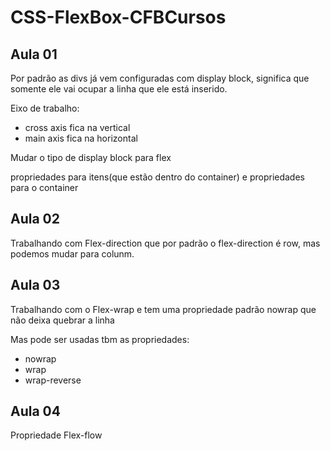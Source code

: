 # CSS-FlexBox-CFBCursos

## Aula 01

Por padrão as divs já vem configuradas com display block, significa que somente ele vai ocupar a linha que ele está inserido.

Eixo de trabalho:

- cross axis fica na vertical
- main axis fica na horizontal

Mudar o tipo de display block para flex

propriedades para itens(que estão dentro do container) e propriedades para o container

## Aula 02

Trabalhando com Flex-direction que por padrão o flex-direction é row, mas podemos mudar para colunm.

## Aula 03

Trabalhando com o Flex-wrap e tem uma propriedade padrão nowrap que não deixa quebrar a linha

Mas pode ser usadas tbm as propriedades:

- nowrap
- wrap
- wrap-reverse

## Aula 04

Propriedade Flex-flow
